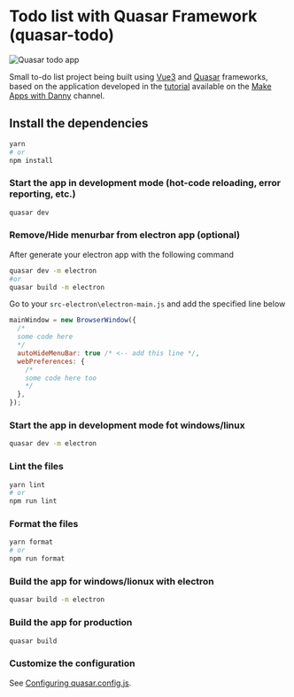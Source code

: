 # Todo list with Quasar Framework (quasar-todo)  

![Quasar todo app](https://i.imgur.com/Vsn4ilk.jpeg)  

Small to-do list project being built using [Vue3](https://vuejs.org/) and [Quasar](https://quasar.dev/) frameworks, based on the application developed in the [tutorial](https://www.youtube.com/watch?v=GV-D85D9KJQ) available on the [Make Apps with Danny](https://www.youtube.com/channel/UC6eR_ndNgaTeE5t2Ud4ZiHw) channel.

## Install the dependencies

```bash
yarn
# or
npm install
```

### Start the app in development mode (hot-code reloading, error reporting, etc.)

```bash
quasar dev
```

### Remove/Hide menurbar from electron app (optional)

After generate your electron app with the following command

```bash
quasar dev -m electron
#or
quasar build -m electron
```

Go to your `src-electron\electron-main.js` and add the specified line below

```javascript
mainWindow = new BrowserWindow({
  /*
  some code here
  */
  autoHideMenuBar: true /* <-- add this line */,
  webPreferences: {
    /*
    some code here too
    */
  },
});
```

### Start the app in development mode fot windows/linux

```bash
quasar dev -m electron
```

### Lint the files

```bash
yarn lint
# or
npm run lint
```

### Format the files

```bash
yarn format
# or
npm run format
```

### Build the app for windows/lionux with electron

```bash
quasar build -m electron
```

### Build the app for production

```bash
quasar build
```

### Customize the configuration

See [Configuring quasar.config.js](https://v2.quasar.dev/quasar-cli-webpack/quasar-config-js).
